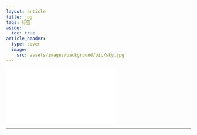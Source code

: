 ```yaml
---
layout: article
title: jpg
tags: 标签
aside:
  toc: true
article_header:
  type: cover
  image:
    src: assets/images/background/pic/sky.jpg
---
```


![卷积神经网络](assets/xmind/xmind_outputs/deep_learning/卷积神经网络.pdf)

---
